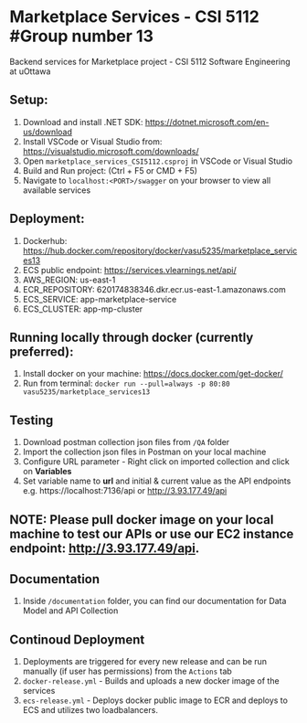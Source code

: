 # Marketplace Services - CSI 5112 #Group number 13
Backend services for Marketplace project - CSI 5112 Software Engineering at uOttawa

## Setup:

1. Download and install .NET SDK: https://dotnet.microsoft.com/en-us/download
2. Install VSCode or Visual Studio from: https://visualstudio.microsoft.com/downloads/
3. Open `marketplace_services_CSI5112.csproj` in VSCode or Visual Studio 
4. Build and Run project: (Ctrl + F5 or CMD + F5)
5. Navigate to `localhost:<PORT>/swagger` on your browser to view all available services

## Deployment:

1. Dockerhub: https://hub.docker.com/repository/docker/vasu5235/marketplace_services13
2. ECS public endpoint: https://services.vlearnings.net/api/
3. AWS_REGION: us-east-1
4. ECR_REPOSITORY: 620174838346.dkr.ecr.us-east-1.amazonaws.com
5. ECS_SERVICE: app-marketplace-service
6. ECS_CLUSTER: app-mp-cluster

## Running locally through docker (currently preferred):

1. Install docker on your machine: https://docs.docker.com/get-docker/
2. Run from terminal: `docker run --pull=always -p 80:80 vasu5235/marketplace_services13`

## Testing

1. Download postman collection json files from `/QA` folder 
2. Import the collection json files in Postman on your local machine
3. Configure URL parameter - Right click on imported collection and click on **Variables**
4. Set variable name to **url** and initial & current value as the API endpoints e.g. https://localhost:7136/api or http://3.93.177.49/api

## NOTE: Please pull docker image on your local machine to test our APIs or use our EC2 instance endpoint: http://3.93.177.49/api.

## Documentation

1. Inside `/documentation` folder, you can find our documentation for Data Model and API Collection

## Continoud Deployment

1. Deployments are triggered for every new release and can be run manually (if user has permissions) from the `Actions` tab
2. `docker-release.yml` - Builds and uploads a new docker image of the services
3. `ecs-release.yml` - Deploys docker public image to ECR and deploys to ECS and utilizes two loadbalancers.
